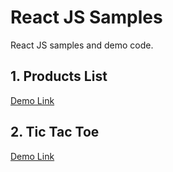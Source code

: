 # React JS Samples
React JS samples and demo code.

## 1. Products List

[Demo Link](https://lyjacky11.github.io/React-JS-Samples/products-list/)

## 2. Tic Tac Toe

[Demo Link](https://lyjacky11.github.io/React-JS-Samples/tic-tac-toe/)
